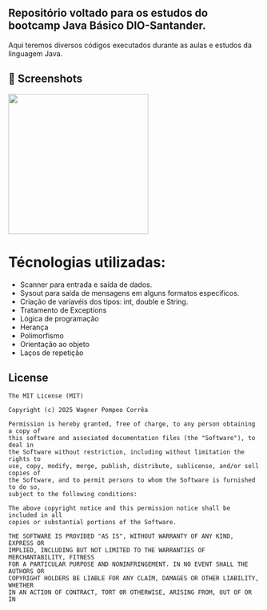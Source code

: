 ## Repositório voltado para os estudos do bootcamp Java Básico DIO-Santander.
Aqui teremos diversos códigos executados durante as aulas e estudos da linguagem Java.

## :camera_flash: Screenshots
<!-- You can add more screenshots here if you like -->


<img src="https://github.com/user-attachments/assets/6a8526aa-056d-4acb-9393-f3629513e0e2" width=280/>



# Técnologias utilizadas:
* Scanner para entrada e saída de dados.
* Sysout para saída de mensagens em alguns formatos especificos.
* Criação de variavéis dos tipos: int, double e String.
* Tratamento de Exceptions
* Lógica de programação
* Herança
* Polimorfismo
* Orientação ao objeto
* Laços de repetição


## License
```
The MIT License (MIT)

Copyright (c) 2025 Wagner Pompeo Corrêa

Permission is hereby granted, free of charge, to any person obtaining a copy of
this software and associated documentation files (the "Software"), to deal in
the Software without restriction, including without limitation the rights to
use, copy, modify, merge, publish, distribute, sublicense, and/or sell copies of
the Software, and to permit persons to whom the Software is furnished to do so,
subject to the following conditions:

The above copyright notice and this permission notice shall be included in all
copies or substantial portions of the Software.

THE SOFTWARE IS PROVIDED "AS IS", WITHOUT WARRANTY OF ANY KIND, EXPRESS OR
IMPLIED, INCLUDING BUT NOT LIMITED TO THE WARRANTIES OF MERCHANTABILITY, FITNESS
FOR A PARTICULAR PURPOSE AND NONINFRINGEMENT. IN NO EVENT SHALL THE AUTHORS OR
COPYRIGHT HOLDERS BE LIABLE FOR ANY CLAIM, DAMAGES OR OTHER LIABILITY, WHETHER
IN AN ACTION OF CONTRACT, TORT OR OTHERWISE, ARISING FROM, OUT OF OR IN




